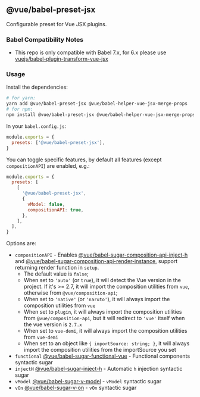 ## @vue/babel-preset-jsx

Configurable preset for Vue JSX plugins.

### Babel Compatibility Notes

- This repo is only compatible with Babel 7.x, for 6.x please
  use [vuejs/babel-plugin-transform-vue-jsx](https://github.com/vuejs/babel-plugin-transform-vue-jsx)

### Usage

Install the dependencies:

```sh
# for yarn:
yarn add @vue/babel-preset-jsx @vue/babel-helper-vue-jsx-merge-props
# for npm:
npm install @vue/babel-preset-jsx @vue/babel-helper-vue-jsx-merge-props --save
```

In your `babel.config.js`:

```js
module.exports = {
  presets: ['@vue/babel-preset-jsx'],
}
```

You can toggle specific features, by default all features (except `compositionAPI`) are enabled, e.g.:

```js
module.exports = {
  presets: [
    [
      '@vue/babel-preset-jsx',
      {
        vModel: false,
        compositionAPI: true,
      },
    ],
  ],
}
```

Options are:

- `compositionAPI` - Enables [@vue/babel-sugar-composition-api-inject-h](../babel-sugar-composition-api-inject-h)
  and [@vue/babel-sugar-composition-api-render-instance](../babel-sugar-composition-api-render-instance), support
  returning render function in `setup`.
    - The default value is `false`;
    - When set to `'auto'` (or `true`), it will detect the Vue version in the project. If it's >= 2.7, it will import
      the composition utilities from `vue`, otherwise from `@vue/composition-api`;
    - When set to `'native'` (or `'naruto'`), it will always import the composition utilities from `vue`
    - When set to `plugin`, it will always import the composition utilities from `@vue/composition-api`, but it will
      redirect to `'vue'` itself when the vue version is `2.7.x`
    - When set to `vue-demi`, it will always import the composition utilities from `vue-demi`
    - When set to an object like `{ importSource: string; }`, it will always import the composition utilities from the
      importSource you set
- `functional` [@vue/babel-sugar-functional-vue](../babel-sugar-functional-vue/README.md) - Functional components
  syntactic sugar
- `injectH` [@vue/babel-sugar-inject-h](../babel-sugar-inject-h/README.md) - Automatic `h` injection syntactic sugar
- `vModel` [@vue/babel-sugar-v-model](../babel-sugar-v-model/README.md) - `vModel` syntactic sugar
- `vOn` [@vue/babel-sugar-v-on](../babel-sugar-v-on/README.md) - `vOn` syntactic sugar
